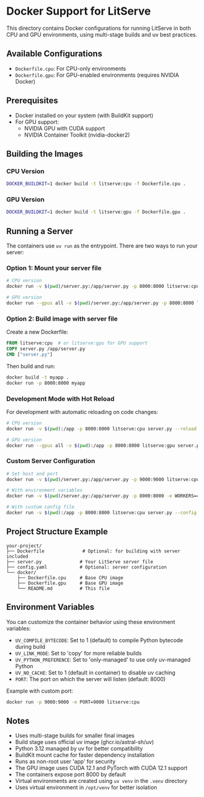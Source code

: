 # Docker Support for LitServe

This directory contains Docker configurations for running LitServe in both CPU and GPU environments, using multi-stage builds and uv best practices.

## Available Configurations

- `Dockerfile.cpu`: For CPU-only environments
- `Dockerfile.gpu`: For GPU-enabled environments (requires NVIDIA Docker)

## Prerequisites

- Docker installed on your system (with BuildKit support)
- For GPU support: 
  - NVIDIA GPU with CUDA support
  - NVIDIA Container Toolkit (nvidia-docker2)

## Building the Images

### CPU Version
```bash
DOCKER_BUILDKIT=1 docker build -t litserve:cpu -f Dockerfile.cpu .
```

### GPU Version
```bash
DOCKER_BUILDKIT=1 docker build -t litserve:gpu -f Dockerfile.gpu .
```

## Running a Server

The containers use `uv run` as the entrypoint. There are two ways to run your server:

### Option 1: Mount your server file
```bash
# CPU version
docker run -v $(pwd)/server.py:/app/server.py -p 8000:8000 litserve:cpu server.py

# GPU version
docker run --gpus all -v $(pwd)/server.py:/app/server.py -p 8000:8000 litserve:gpu server.py
```

### Option 2: Build image with server file
Create a new Dockerfile:
```dockerfile
FROM litserve:cpu  # or litserve:gpu for GPU support
COPY server.py /app/server.py
CMD ["server.py"]
```

Then build and run:
```bash
docker build -t myapp .
docker run -p 8000:8000 myapp
```

### Development Mode with Hot Reload
For development with automatic reloading on code changes:
```bash
# CPU version
docker run -v $(pwd):/app -p 8000:8000 litserve:cpu server.py --reload

# GPU version
docker run --gpus all -v $(pwd):/app -p 8000:8000 litserve:gpu server.py --reload
```

### Custom Server Configuration
```bash
# Set host and port
docker run -v $(pwd)/server.py:/app/server.py -p 9000:9000 litserve:cpu server.py --host 0.0.0.0 --port 9000

# With environment variables
docker run -v $(pwd)/server.py:/app/server.py -p 8000:8000 -e WORKERS=4 litserve:cpu server.py

# With custom config file
docker run -v $(pwd):/app -p 8000:8000 litserve:cpu server.py --config config.yaml
```

## Project Structure Example
```
your-project/
├── Dockerfile              # Optional: for building with server included
├── server.py              # Your LitServe server file
├── config.yaml            # Optional: server configuration
└── docker/
    ├── Dockerfile.cpu     # Base CPU image
    ├── Dockerfile.gpu     # Base GPU image
    └── README.md          # This file
```

## Environment Variables

You can customize the container behavior using these environment variables:

- `UV_COMPILE_BYTECODE`: Set to 1 (default) to compile Python bytecode during build
- `UV_LINK_MODE`: Set to 'copy' for more reliable builds
- `UV_PYTHON_PREFERENCE`: Set to 'only-managed' to use only uv-managed Python
- `UV_NO_CACHE`: Set to 1 (default in container) to disable uv caching
- `PORT`: The port on which the server will listen (default: 8000)

Example with custom port:
```bash
docker run -p 9000:9000 -e PORT=9000 litserve:cpu
```

## Notes

- Uses multi-stage builds for smaller final images
- Build stage uses official uv image (ghcr.io/astral-sh/uv)
- Python 3.12 managed by uv for better compatibility
- BuildKit mount cache for faster dependency installation
- Runs as non-root user 'app' for security
- The GPU image uses CUDA 12.1 and PyTorch with CUDA 12.1 support
- The containers expose port 8000 by default
- Virtual environments are created using `uv venv` in the `.venv` directory
- Uses virtual environment in `/opt/venv` for better isolation 
